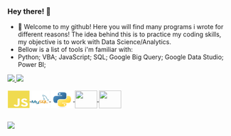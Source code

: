 ### Hey there! 🚀


- 📖 Welcome to my github! Here you will find many programs i wrote for different reasons! The idea behind this is to practice my coding skills, my
objective is to work with Data Science/Analytics.
- Bellow is a list of tools i'm familiar with:
- Python; VBA; JavaScript; SQL; Google Big Query; Google Data Studio; Power BI;

 <div>
  <a href="https://github.com/MrSpock1994">
  <img height="215em" src="https://github-readme-stats.vercel.app/api?username=MrSpock1994&show_icons=true&theme=dark&include_all_commits=true&count_private=true"/> 
   <img height="215em" src="https://github-readme-stats.vercel.app/api/top-langs/?username=MrSpock1994&layout=compact&langs_count=7&theme=dark"/>
</div>
  <div style="display: inline_block"><br>
  <img align="center" alt="will-Js" height="40" width="50" src="https://raw.githubusercontent.com/devicons/devicon/master/icons/javascript/javascript-plain.svg">
  <img align="center" alt="will-MySQL" height="40" width="40" src="https://raw.githubusercontent.com/devicons/devicon/master/icons/mysql/mysql-original-wordmark.svg">
  <img align="center" alt="will-Python" height="40" width="50" src="https://raw.githubusercontent.com/devicons/devicon/master/icons/python/python-original.svg">  
  <img align="center" alt"will-Jupyter" height="40" width="50" src="https://cdn.jsdelivr.net/gh/devicons/devicon/icons/jupyter/jupyter-original-wordmark.svg" />
  <img align="center" alt"will-R" height="40" width="50" src="https://cdn.jsdelivr.net/gh/devicons/devicon/icons/r/r-original.svg"/>
   
</div>
  
  ##
  <div> 
  <a href="https://www.linkedin.com/in/william-cezar-726885143/" target="_blank"><img src="https://img.shields.io/badge/-LinkedIn-%230077B5?style=for-the-badge&logo=linkedin&logoColor=white" target="_blank"></a>  
</div>
